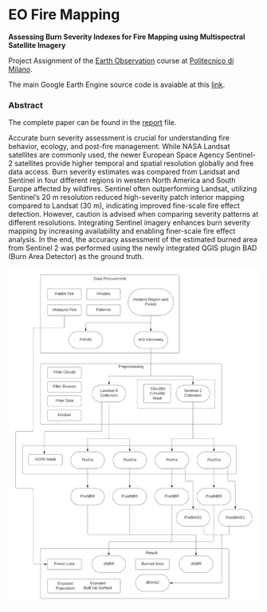 # EO Fire Mapping
**Assessing Burn Severity Indexes for Fire Mapping using Multispectral Satellite Imagery**

Project Assignment of the [Earth Observation](https://www11.ceda.polimi.it/schedaincarico/schedaincarico/controller/scheda_pubblica/SchedaPublic.do?&evn_default=evento&c_classe=789438&polij_device_category=DESKTOP&__pj0=0&__pj1=196a64c2792be22b7b598fedd1518680) course at [Politecnico di Milano](https://www.polimi.it/).

The main Google Earth Engine source code is avaiable at this [link](https://code.earthengine.google.com/65bc6c647f8e190d937a00684d3d32ad).

### Abstract
The complete paper can be found in the [report](https://github.com/carls31/eo-fire-mapping/blob/main/report_10601118.pdf) file.

Accurate burn severity assessment is crucial for understanding fire behavior, ecology, and post-fire management. While NASA
Landsat satellites are commonly used, the newer European Space Agency Sentinel-2 satellites provide higher temporal and spatial
resolution globally and free data access. Burn severity estimates was compared from Landsat and Sentinel in four different regions
in western North America and South Europe affected by wildfires. Sentinel often outperforming Landsat, utilizing Sentinel’s 20
m resolution reduced high-severity patch interior mapping compared to Landsat (30 m), indicating improved fine-scale fire effect
detection. However, caution is advised when comparing severity patterns at different resolutions. Integrating Sentinel imagery
enhances burn severity mapping by increasing availability and enabling finer-scale fire effect analysis. In the end, the accuracy
assessment of the estimated burned area from Sentinel 2 was performed using the newly integrated QGIS plugin BAD (Burn Area
Detector) as the ground truth.

![What is this](gee_workflow.png)

